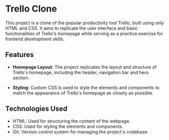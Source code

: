 # Trello Clone

This project is a clone of the popular productivity tool Trello, built using only HTML and CSS. It aims to replicate the user interface and basic functionalities of Trello's homepage while serving as a practice exercise for frontend development skills.

## Features

- **Homepage Layout**: The project replicates the layout and structure of Trello's homepage, including the header, navigation bar and hero section.

- **Styling**: Custom CSS is used to style the elements and components to match the appearance of Trello's homepage as closely as possible.

## Technologies Used

- HTML: Used for structuring the content of the webpage.
- CSS: Used for styling the elements and components.
- Git: Version control system for managing the project's codebase.

